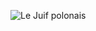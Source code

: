 ![Le Juif polonais](https://upload.wikimedia.org/wikipedia/commons/thumb/d/dd/Oustalet%27s_chameleon_%28Furcifer_oustaleti%29_male_feeding_Anja_Community_Reserve_1e.jpg/319px-Oustalet%27s_chameleon_%28Furcifer_oustaleti%29_male_feeding_Anja_Community_Reserve_1e.jpg)